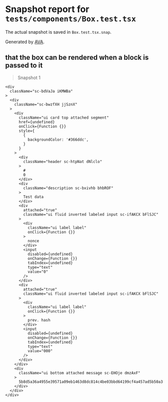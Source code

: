 # Snapshot report for `tests/components/Box.test.tsx`

The actual snapshot is saved in `Box.test.tsx.snap`.

Generated by [AVA](https://ava.li).

## that the box can be rendered when a block is passed to it

> Snapshot 1

    <div
      className="sc-bdVaJa iKMWBa"
    >
      <div
        className="sc-bwzfXH jjSznX"
      >
        <div
          className="ui card top attached segment"
          href={undefined}
          onClick={Function {}}
          style={
            {
              backgroundColor: '#366ddc',
            }
          }
        >
          <div
            className="header sc-htpNat dNlclo"
          >
            #
            0
          </div>
          <div
            className="description sc-bxivhb bhbROF"
          >
            Test data
          </div>
          <div
            attached="true"
            className="ui fluid inverted labeled input sc-ifAKCX bFlSJC"
          >
            <div
              className="ui label label"
              onClick={Function {}}
            >
              nonce
            </div>
            <input
              disabled={undefined}
              onChange={Function {}}
              tabIndex={undefined}
              type="text"
              value="0"
            />
          </div>
          <div
            attached="true"
            className="ui fluid inverted labeled input sc-ifAKCX bFlSJC"
          >
            <div
              className="ui label label"
              onClick={Function {}}
            >
              prev. hash
            </div>
            <input
              disabled={undefined}
              onChange={Function {}}
              tabIndex={undefined}
              type="text"
              value="000"
            />
          </div>
        </div>
        <div
          className="ui bottom attached message sc-EHOje dmzAxF"
        >
          5b8d5a36a4955e39571a09eb1463d8dc814c4be03bbd64199cf4a457ad5b50a3
        </div>
      </div>
    </div>
